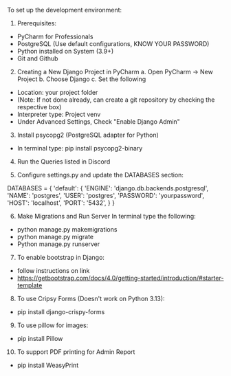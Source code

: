 To set up the development environment:

1. Prerequisites:
- PyCharm for Professionals
- PostgreSQL (Use default configurations, KNOW YOUR PASSWORD)
- Python installed on System (3.9+)
- Git and Github

2. Creating a New Django Project in PyCharm
a. Open PyCharm -> New Project
b. Choose Django
c. Set the following
- Location: your project folder
- (Note: If not done already, can create a git repository by checking the respective box)
- Interpreter type: Project venv
- Under Advanced Settings, Check "Enable Django Admin"

3. Install psycopg2 (PostgreSQL adapter for Python)
- In terminal type: pip install psycopg2-binary

4. Run the Queries listed in Discord
  
5. Configure settings.py and update the DATABASES section:


DATABASES = {
    'default': {
        'ENGINE': 'django.db.backends.postgresql',
        'NAME': 'postgres',
        'USER': 'postgres',
        'PASSWORD': 'yourpassword',
        'HOST': 'localhost',
        'PORT': '5432',
    }
}

6. Make Migrations and Run Server
In terminal type the following:
- python manage.py makemigrations
- python manage.py migrate
- Python manage.py runserver

7. To enable bootstrap in Django:
- follow instructions on link
- https://getbootstrap.com/docs/4.0/getting-started/introduction/#starter-template


8. To use Cripsy Forms (Doesn't work on Python 3.13):
- pip install django-crispy-forms
9. To use pillow for images:
- pip install Pillow
10. To support PDF printing for Admin Report
- pip install WeasyPrint

